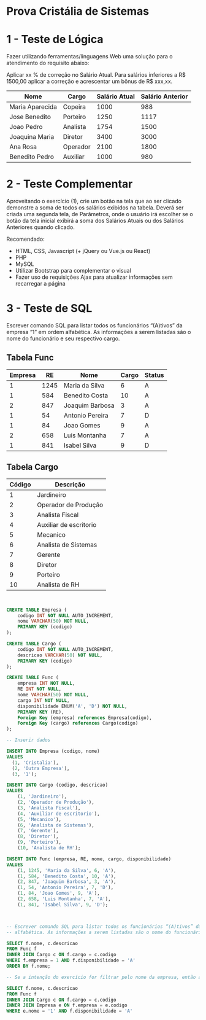 # Prova Cristália de Sistemas

# 1 - Teste de Lógica

Fazer utilizando ferramentas/linguagens Web uma solução para o atendimento do requisito
abaixo:

Aplicar xx % de correção no Salário Atual.
Para salários inferiores a R$ 1500,00 aplicar a correção e acrescentar um bônus de R$ xxx,xx.


| Nome           | Cargo      | Salário Atual | Salário Anterior |
|----------------|------------|--------------|------------------|
| Maria Aparecida| Copeira    | 1000         | 988              |
| Jose Benedito  | Porteiro   | 1250         | 1117             |
| Joao Pedro     | Analista   | 1754         | 1500             |
| Joaquina Maria | Diretor    | 3400         | 3000             |
| Ana Rosa       | Operador   | 2100         | 1800             |
| Benedito Pedro | Auxiliar   | 1000         | 980              |

# 2 - Teste Complementar

Aproveitando o exercício (1), crie um botão na tela que ao ser clicado demonstre a soma de
todos os salários exibidos na tabela.
Deverá ser criada uma segunda tela, de Parâmetros, onde o usuário irá escolher se o botão da
tela inicial exibirá a soma dos Salários Atuais ou dos Salários Anteriores quando clicado.

Recomendado:
- HTML, CSS, Javascript (+ jQuery ou Vue.js ou React)
- PHP
- MySQL
- Utilizar Bootstrap para complementar o visual
- Fazer uso de requisições Ajax para atualizar informações sem recarregar a página

# 3 - Teste de SQL

Escrever comando SQL para listar todos os funcionários “(A)tivos” da empresa “1” em ordem
alfabética. As informações a serem listadas são o nome do funcionário e seu respectivo cargo.

## Tabela Func
| Empresa | RE  | Nome            | Cargo | Status |
|---------|-----|-----------------|-------|--------|
| 1       | 1245| Maria da Silva  | 6     | A      |
| 1       | 584 | Benedito Costa  | 10    | A      |
| 2       | 847 | Joaquim Barbosa | 3     | A      |
| 1       | 54  | Antonio Pereira | 7     | D      |
| 1       | 84  | Joao Gomes      | 9     | A      |
| 2       | 658 | Luis Montanha   | 7     | A      |
| 1       | 841 | Isabel Silva    | 9     | D      |


## Tabela Cargo
| Código | Descrição            |
|--------|----------------------|
| 1      | Jardineiro           |
| 2      | Operador de Produção |
| 3      | Analista Fiscal      |
| 4      | Auxiliar de escritorio|
| 5      | Mecanico             |
| 6      | Analista de Sistemas |
| 7      | Gerente              |
| 8      | Diretor              |
| 9      | Porteiro             |
| 10     | Analista de RH       |

```sql


CREATE TABLE Empresa (
    codigo INT NOT NULL AUTO_INCREMENT,
    nome VARCHAR(50) NOT NULL,
    PRIMARY KEY (codigo)
);

CREATE TABLE Cargo (
    codigo INT NOT NULL AUTO_INCREMENT,
    descricao VARCHAR(50) NOT NULL,
    PRIMARY KEY (codigo)
);

CREATE TABLE Func (
    empresa INT NOT NULL,
    RE INT NOT NULL,
    nome VARCHAR(50) NOT NULL,
    cargo INT NOT NULL,
    disponibilidade ENUM('A', 'D') NOT NULL,
    PRIMARY KEY (RE),
    Foreign Key (empresa) references Empresa(codigo),
    Foreign Key (cargo) references Cargo(codigo)
);

-- Inserir dados

INSERT INTO Empresa (codigo, nome)
VALUES
  (1, 'Cristalia'),
  (2, 'Outra Empresa'),
  (3, '1');

INSERT INTO Cargo (codigo, descricao)
VALUES
    (1, 'Jardineiro'),
    (2, 'Operador de Produção'),
    (3, 'Analista Fiscal'),
    (4, 'Auxiliar de escritorio'),
    (5, 'Mecanico'),
    (6, 'Analista de Sistemas'),
    (7, 'Gerente'),
    (8, 'Diretor'),
    (9, 'Porteiro'),
    (10, 'Analista de RH');

INSERT INTO Func (empresa, RE, nome, cargo, disponibilidade)
VALUES
    (1, 1245, 'Maria da Silva', 6, 'A'),
    (1, 584, 'Benedito Costa', 10, 'A'),
    (2, 847, 'Joaquim Barbosa', 3, 'A'),
    (1, 54, 'Antonio Pereira', 7, 'D'),
    (1, 84, 'Joao Gomes', 9, 'A'),
    (2, 658, 'Luis Montanha', 7, 'A'),
    (1, 841, 'Isabel Silva', 9, 'D');



-- Escrever comando SQL para listar todos os funcionários “(A)tivos” da empresa “1” em ordem
-- alfabética. As informações a serem listadas são o nome do funcionário e seu respectivo cargo.

SELECT f.nome, c.descricao
FROM Func f
INNER JOIN Cargo c ON f.cargo = c.codigo
WHERE f.empresa = 1 AND f.disponibilidade = 'A'
ORDER BY f.nome;

-- Se a intenção do exercício for filtrar pelo nome da empresa, então a consulta ficaria assim:

SELECT f.nome, c.descricao
FROM Func f
INNER JOIN Cargo c ON f.cargo = c.codigo
INNER JOIN Empresa e ON f.empresa = e.codigo
WHERE e.nome = '1' AND f.disponibilidade = 'A'
```
